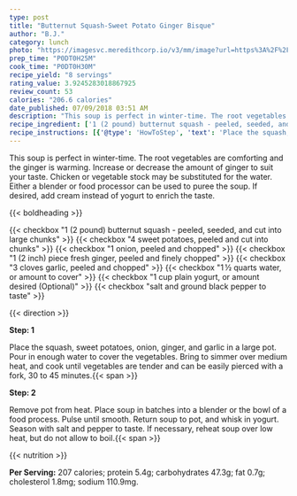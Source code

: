 ```yaml
---
type: post
title: "Butternut Squash-Sweet Potato Ginger Bisque"
author: "B.J."
category: lunch
photo: "https://imagesvc.meredithcorp.io/v3/mm/image?url=https%3A%2F%2Fimages.media-allrecipes.com%2Fuserphotos%2F1938823.jpg"
prep_time: "P0DT0H25M"
cook_time: "P0DT0H30M"
recipe_yield: "8 servings"
rating_value: 3.9245283018867925
review_count: 53
calories: "206.6 calories"
date_published: 07/09/2018 03:51 AM
description: "This soup is perfect in winter-time. The root vegetables are comforting and the ginger is warming. Increase or decrease the amount of ginger to suit your taste. Chicken or vegetable stock may be substituted for the water. Either a blender or food processor can be used to puree the soup. If desired, add cream instead of yogurt to enrich the taste."
recipe_ingredient: ['1 (2 pound) butternut squash - peeled, seeded, and cut into large chunks', '4 sweet potatoes, peeled and cut into chunks', '1 onion, peeled and chopped', '1 (2 inch) piece fresh ginger, peeled and finely chopped', '3 cloves garlic, peeled and chopped', '1\u2009½ quarts water, or amount to cover', '1 cup plain yogurt, or amount desired', 'salt and ground black pepper to taste']
recipe_instructions: [{'@type': 'HowToStep', 'text': 'Place the squash, sweet potatoes, onion, ginger, and garlic in a large pot. Pour in enough water to cover the vegetables. Bring to simmer over medium heat, and cook until vegetables are tender and can be easily pierced with a fork, 30 to 45 minutes.\n'}, {'@type': 'HowToStep', 'text': 'Remove pot from heat. Place soup in batches into a blender or the bowl of a food process. Pulse until smooth. Return soup to pot, and whisk in yogurt. Season with salt and pepper to taste. If necessary, reheat soup over low heat, but do not allow  to boil.\n'}]
---
```


This soup is perfect in winter-time. The root vegetables are comforting and the ginger is warming. Increase or decrease the amount of ginger to suit your taste. Chicken or vegetable stock may be substituted for the water. Either a blender or food processor can be used to puree the soup. If desired, add cream instead of yogurt to enrich the taste. 

{{< boldheading >}}

{{< checkbox "1 (2 pound) butternut squash - peeled, seeded, and cut into large chunks" >}}
{{< checkbox "4  sweet potatoes, peeled and cut into chunks" >}}
{{< checkbox "1  onion, peeled and chopped" >}}
{{< checkbox "1 (2 inch) piece fresh ginger, peeled and finely chopped" >}}
{{< checkbox "3 cloves garlic, peeled and chopped" >}}
{{< checkbox "1 ½ quarts water, or amount to cover" >}}
{{< checkbox "1 cup plain yogurt, or amount desired  (Optional)" >}}
{{< checkbox "salt and ground black pepper to taste" >}}


{{< direction >}}

**Step: 1**

Place the squash, sweet potatoes, onion, ginger, and garlic in a large pot. Pour in enough water to cover the vegetables. Bring to simmer over medium heat, and cook until vegetables are tender and can be easily pierced with a fork, 30 to 45 minutes.{{< span >}}

**Step: 2**

Remove pot from heat. Place soup in batches into a blender or the bowl of a food process. Pulse until smooth. Return soup to pot, and whisk in yogurt. Season with salt and pepper to taste. If necessary, reheat soup over low heat, but do not allow  to boil.{{< span >}}

{{< nutrition >}}

**Per Serving:** 207 calories; protein 5.4g; carbohydrates 47.3g; fat 0.7g; cholesterol 1.8mg; sodium 110.9mg.